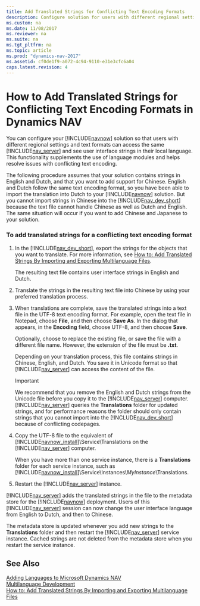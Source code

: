 ```yaml
---
title: Add Translated Strings for Conflicting Text Encoding Formats
description: Configure solution for users with different regional settings and formats by allowing access to the same Server but see UI strings in their local language.
ms.custom: na
ms.date: 11/08/2017
ms.reviewer: na
ms.suite: na
ms.tgt_pltfrm: na
ms.topic: article
ms.prod: "dynamics-nav-2017"
ms.assetid: cf0de1f9-a072-4c94-9110-e31e3cfc6a04
caps.latest.revision: 4
---
```

# How to Add Translated Strings for Conflicting Text Encoding Formats in Dynamics NAV
You can configure your [!INCLUDE[navnow](includes/navnow_md.md)] solution so that users with different regional settings and text formats can access the same [!INCLUDE[nav_server](includes/nav_server_md.md)] and see user interface strings in their local language. This functionality supplements the use of language modules and helps resolve issues with conflicting text encoding.  
  
 The following procedure assumes that your solution contains strings in English and Dutch, and that you want to add support for Chinese. English and Dutch follow the same text encoding format, so you have been able to import the translation into Dutch to your [!INCLUDE[navnow](includes/navnow_md.md)] solution. But you cannot import strings in Chinese into the [!INCLUDE[nav_dev_short](includes/nav_dev_short_md.md)] because the text file cannot handle Chinese as well as Dutch and English. The same situation will occur if you want to add Chinese and Japanese to your solution.  
  
### To add translated strings for a conflicting text encoding format  
  
1.  In the [!INCLUDE[nav_dev_short](includes/nav_dev_short_md.md)], export the strings for the objects that you want to translate. For more information, see [How to: Add Translated Strings By Importing and Exporting Multilanguage Files](How-to--Add-Translated-Strings-By-Importing-and-Exporting-Multilanguage-Files.md).  
  
     The resulting text file contains user interface strings in English and Dutch.  
  
2.  Translate the strings in the resulting text file into Chinese by using your preferred translation process.  
  
3.  When translations are complete, save the translated strings into a text file in the UTF-8 text encoding format. For example, open the text file in Notepad, choose **File**, and then choose **Save As**. In the dialog that appears, in the **Encoding** field, choose UTF-8, and then choose **Save**.  
  
     Optionally, choose to replace the existing file, or save the file with a different file name. However, the extension of the file must be **.txt**.  
  
     Depending on your translation process, this file contains strings in Chinese, English, and Dutch. You save it in Unicode format so that [!INCLUDE[nav_server](includes/nav_server_md.md)] can access the content of the file.  
  
    > [!IMPORTANT]  
    >  We recommend that you remove the English and Dutch strings from the Unicode file before you copy it to the [!INCLUDE[nav_server](includes/nav_server_md.md)] computer. [!INCLUDE[nav_server](includes/nav_server_md.md)] queries the **Translations** folder for updated strings, and for performance reasons the folder should only contain strings that you cannot import into the [!INCLUDE[nav_dev_short](includes/nav_dev_short_md.md)] because of conflicting codepages.  
  
4.  Copy the UTF-8 file to the equivalent of [!INCLUDE[navnow_install](includes/navnow_install_md.md)]\\Service\\Translations on the [!INCLUDE[nav_server](includes/nav_server_md.md)] computer.  
  
     When you have more than one service instance, there is a **Translations** folder for each service instance, such as [!INCLUDE[navnow_install](includes/navnow_install_md.md)]\\Service\\Instances\\*MyInstance*\\Translations.  
  
5.  Restart the [!INCLUDE[nav_server](includes/nav_server_md.md)] instance.  
  
 [!INCLUDE[nav_server](includes/nav_server_md.md)] adds the translated strings in the file to the metadata store for the [!INCLUDE[navnow](includes/navnow_md.md)] deployment. Users of this [!INCLUDE[nav_server](includes/nav_server_md.md)] session can now change the user interface language from English to Dutch, and then to Chinese.  
  
 The metadata store is updated whenever you add new strings to the **Translations** folder and then restart the [!INCLUDE[nav_server](includes/nav_server_md.md)] service instance. Cached strings are not deleted from the metadata store when you restart the service instance.  
  
## See Also  
 [Adding Languages to Microsoft Dynamics NAV](Adding-Languages-to-Microsoft-Dynamics-NAV.md)   
 [Multilanguage Development](Multilanguage-Development.md)   
 [How to: Add Translated Strings By Importing and Exporting Multilanguage Files](How-to--Add-Translated-Strings-By-Importing-and-Exporting-Multilanguage-Files.md)